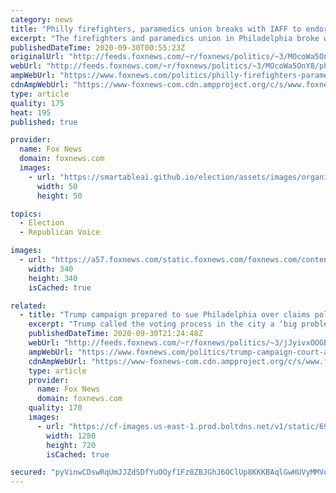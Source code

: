 ```yaml
---
category: news
title: "Philly firefighters, paramedics union breaks with IAFF to endorse Trump"
excerpt: "The firefighters and paramedics union in Philadelphia broke with the International Association of Fire Fighters to endorse President Trump in the upcoming election, according to a report."
publishedDateTime: 2020-09-30T00:55:23Z
originalUrl: "http://feeds.foxnews.com/~r/foxnews/politics/~3/MOcoWa5OnY8/philly-firefighters-paramedics-union-breaks-with-iaff-to-endorse-trump"
webUrl: "http://feeds.foxnews.com/~r/foxnews/politics/~3/MOcoWa5OnY8/philly-firefighters-paramedics-union-breaks-with-iaff-to-endorse-trump"
ampWebUrl: "https://www.foxnews.com/politics/philly-firefighters-paramedics-union-breaks-with-iaff-to-endorse-trump.amp"
cdnAmpWebUrl: "https://www-foxnews-com.cdn.ampproject.org/c/s/www.foxnews.com/politics/philly-firefighters-paramedics-union-breaks-with-iaff-to-endorse-trump.amp"
type: article
quality: 175
heat: 195
published: true

provider:
  name: Fox News
  domain: foxnews.com
  images:
    - url: "https://smartableai.github.io/election/assets/images/organizations/foxnews.com-50x50.jpg"
      width: 50
      height: 50

topics:
  - Election
  - Republican Voice

images:
  - url: "https://a57.foxnews.com/static.foxnews.com/foxnews.com/content/uploads/2018/09/340/340/Frank20Miles20HEADSHOT.jpg?ve=1&tl=1"
    width: 340
    height: 340
    isCached: true

related:
  - title: "Trump campaign prepared to sue Philadelphia over claims poll watchers were banned"
    excerpt: "Trump called the voting process in the city a ‘big problem’ during the first presidential debate."
    publishedDateTime: 2020-09-30T21:24:48Z
    webUrl: "http://feeds.foxnews.com/~r/foxnews/politics/~3/jJyivxOOGEw/trump-campaign-court-action-philadelphia-poll-watchers"
    ampWebUrl: "https://www.foxnews.com/politics/trump-campaign-court-action-philadelphia-poll-watchers.amp"
    cdnAmpWebUrl: "https://www-foxnews-com.cdn.ampproject.org/c/s/www.foxnews.com/politics/trump-campaign-court-action-philadelphia-poll-watchers.amp"
    type: article
    provider:
      name: Fox News
      domain: foxnews.com
    quality: 170
    images:
      - url: "https://cf-images.us-east-1.prod.boltdns.net/v1/static/694940094001/eec4502b-d5ce-4a3f-87dd-12117b86f86f/3756bc65-552b-4b92-9bc3-0cab64682194/1280x720/match/image.jpg"
        width: 1280
        height: 720
        isCached: true

secured: "pyVinwCDswRqUmJJZdSDfYuOOyf1Fz8ZBJGhJ6OClUp8KKKBAqlGwHUVyMMVqrgYyLLDzGV+LejaEWAIwfgQ1ANZAhHOlQ/ib1ACbBqQf0IZahFt8y17Vv4Jsbc3PIQAgiqIqfpBOKPmOFIrzMhfY5TM2vgnrYp8yPUwYVs9CrWZrWeA8FkH5E3lX114wY23doljnCcszT6eBBg3sUDSO8FRSMRA4BKtliJuh2h3mjc6EBt9senJQ4duZIWdkeSdotMzmSNXg10JrtuHh5ekKn8cNe9gYToxi98n1AFm/UnLEdLBnaPzELZpCmDWKWbTA5WuZSkRbqb0HGolyCr+Qi1GMNyi9eVDd6No2we7BFE=;fpZl2J3CZbfF+LFd3QDJfw=="
---
```


